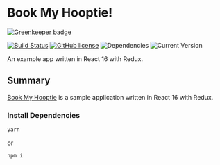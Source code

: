 Book My Hooptie!
==================

[![Greenkeeper badge](https://badges.greenkeeper.io/joe-crick/book-my-hooptie.svg)](https://greenkeeper.io/)

[![Build Status](https://travis-ci.org/joe-crick/book-my-hooptie.svg?branch=master)](https://travis-ci.org/joe-crick/book-my-hooptie)
[![GitHub license](https://img.shields.io/github/license/Day8/re-frame.svg)](license.txt) 
![Dependencies](https://img.shields.io/badge/dependencies-up%20to%20date-brightgreen.svg)
![Current Version](https://img.shields.io/badge/version-0.0.1-green.svg)


An example app written in React 16 with Redux. 

## Summary

[Book My Hooptie](https://github.com/joe-crick/book-my-hooptie) is a sample application written
in React 16 with Redux.

### Install Dependencies

```js
yarn
```
or
```js
npm i
```

